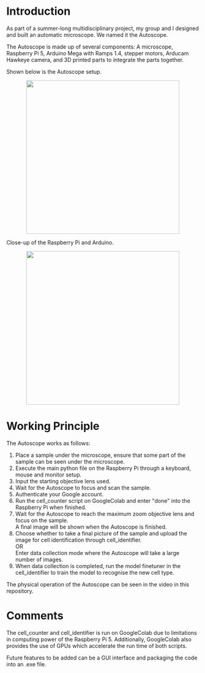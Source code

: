 # Introduction
As part of a summer-long multidisciplinary project, my group and I designed and built an automatic microscope. We named it the Autoscope. 

The Autoscope is made up of several components: A microscope, Raspberry Pi 5, Arduino Mega with Ramps 1.4, stepper motors, Arducam Hawkeye camera, and 3D printed parts to integrate the parts together.

Shown below is the Autoscope setup.
</br>
<p align=center>
  <img src="https://github.com/user-attachments/assets/cbe82beb-ff4f-4d17-aad4-15c488782f29" width="400"/>
</p>

Close-up of the Raspberry Pi and Arduino.
</br>
<p align=center>
  <img src="https://github.com/user-attachments/assets/b3e0eb6c-d14f-4887-a5f2-2a92b9e2d1aa" width="400"/>
</p>

# Working Principle
The Autoscope works as follows:
1. Place a sample under the microscope, ensure that some part of the sample can be seen under the microscope.
2. Execute the main python file on the Raspberry Pi through a keyboard, mouse and monitor setup.
3. Input the starting objective lens used.
4. Wait for the Autoscope to focus and scan the sample.
5. Authenticate your Google account.
6. Run the cell_counter script on GoogleColab and enter "done" into the Raspberry Pi when finished.
7. Wait for the Autoscope to reach the maximum zoom objective lens and focus on the sample.</br>
   A final image will be shown when the Autoscope is finished.
8. Choose whether to take a final picture of the sample and upload the image for cell identification through cell_identifier.</br>
   OR</br>
   Enter data collection mode where the Autoscope will take a large number of images.
9. When data collection is completed, run the model finetuner in the cell_identifier to train the model to recognise the new cell type.

The physical operation of the Autoscope can be seen in the video in this repository.

# Comments
The cell_counter and cell_identifier is run on GoogleColab due to limitations in computing power of the Raspberry Pi 5. Additionally, GoogleColab also provides the use of GPUs which accelerate the run time of both scripts.

Future features to be added can be a GUI interface and packaging the code into an .exe file.
